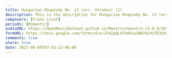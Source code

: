 ```yaml
---
title: Hungarian Rhapsody No. 13 (arr. Volodos) (1)
description: This is the description for Hungarian Rhapsody No. 13 (arr. Volodos) by Franz Liszt
composers: [Franz Liszt]
periods: [Romantic]
audioURL: https://OpenMusicDataset.github.io/Maestro/maestro-v3.0.0/2013/ORIG-MIDI_02_7_8_13_Group__MID--AUDIO_14_R2_2013_wav--4.midi
formURL: https://docs.google.com/forms/d/e/1FAIpQLSf4dOcw1BN70JXCFE3S9yaA0REQfZoDIsdvpvPEa9kL5ejFdg/viewform
comments: true
share: true
date: 2021-08-08T07:43:13-06:00
---
```

